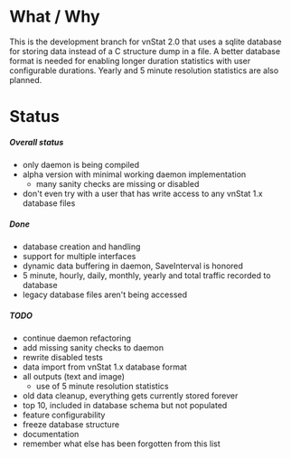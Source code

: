 # What / Why

This is the development branch for vnStat 2.0 that uses a sqlite database
for storing data instead of a C structure dump in a file. A better database
format is needed for enabling longer duration statistics with user
configurable durations. Yearly and 5 minute resolution statistics are also planned.

# Status

##### Overall status

  * only daemon is being compiled
  * alpha version with minimal working daemon implementation
    * many sanity checks are missing or disabled
  * don't even try with a user that has write access to any vnStat 1.x database files

##### Done

  * database creation and handling
  * support for multiple interfaces
  * dynamic data buffering in daemon, SaveInterval is honored
  * 5 minute, hourly, daily, monthly, yearly and total traffic recorded to database
  * legacy database files aren't being accessed

##### TODO

  * continue daemon refactoring
  * add missing sanity checks to daemon
  * rewrite disabled tests
  * data import from vnStat 1.x database format
  * all outputs (text and image)
    * use of 5 minute resolution statistics
  * old data cleanup, everything gets currently stored forever
  * top 10, included in database schema but not populated
  * feature configurability
  * freeze database structure
  * documentation
  * remember what else has been forgotten from this list
